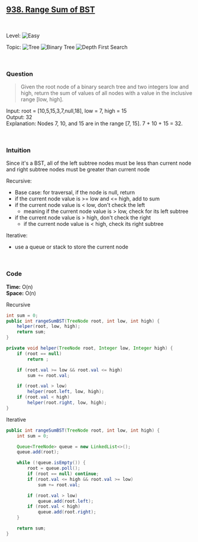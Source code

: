 ## [938. Range Sum of BST](https://leetcode.com/problems/range-sum-of-bst/)

<br>

Level:
![Easy](https://img.shields.io/badge/-Easy-00b300)

Topic:
![Tree](https://img.shields.io/badge/-Tree-70db70)
![Binary Tree](https://img.shields.io/badge/-Binary_Tree-5cd65c)
![Depth First Search](https://img.shields.io/badge/-Depth_First_Search-47d147)

<!---
Similar Problem:

- [](.md)
--->

<br>

### Question

> Given the root node of a binary search tree and two integers low and high, return the sum of values of all nodes with a value in the inclusive range [low, high].

Input: root = [10,5,15,3,7,null,18], low = 7, high = 15  
Output: 32  
Explanation: Nodes 7, 10, and 15 are in the range [7, 15]. 7 + 10 + 15 = 32.

<br>

### Intuition

Since it's a BST, all of the left subtree nodes must be less than current node and right subtree nodes must be greater than current node

Recursive:

- Base case: for traversal, if the node is null, return
- if the current node value is >= low and <= high, add to sum
- if the current node value is < low, don't check the left
  - meaning if the current node value is > low, check for its left subtree
- if the current node value is > high, don't check the right
  - if the current node value is < high, check its right subtree

Iterative:

- use a queue or stack to store the current node

<br>

### Code

**Time:** O(n)  
**Space:** O(n)

Recursive

```java
int sum = 0;
public int rangeSumBST(TreeNode root, int low, int high) {
    helper(root, low, high);
    return sum;
}

private void helper(TreeNode root, Integer low, Integer high) {
    if (root == null)
        return ;

    if (root.val >= low && root.val <= high)
        sum += root.val;

    if (root.val > low)
        helper(root.left, low, high);
    if (root.val < high)
        helper(root.right, low, high);
}
```

Iterative

```java
public int rangeSumBST(TreeNode root, int low, int high) {
    int sum = 0;

    Queue<TreeNode> queue = new LinkedList<>();
    queue.add(root);

    while (!queue.isEmpty()) {
        root = queue.poll();
        if (root == null) continue;
        if (root.val <= high && root.val >= low)
            sum += root.val;

        if (root.val > low)
            queue.add(root.left);
        if (root.val < high)
            queue.add(root.right);
    }

    return sum;
}
```
